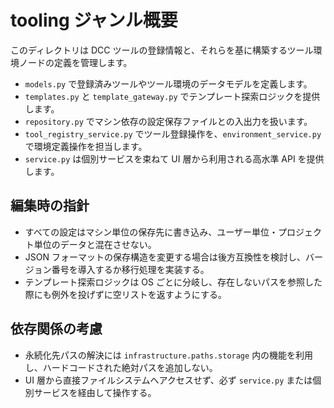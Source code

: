 # tooling ジャンル概要

このディレクトリは DCC ツールの登録情報と、それらを基に構築するツール環境ノードの定義を管理します。

- `models.py` で登録済みツールやツール環境のデータモデルを定義します。
- `templates.py` と `template_gateway.py` でテンプレート探索ロジックを提供します。
- `repository.py` でマシン依存の設定保存ファイルとの入出力を扱います。
- `tool_registry_service.py` でツール登録操作を、`environment_service.py` で環境定義操作を担当します。
- `service.py` は個別サービスを束ねて UI 層から利用される高水準 API を提供します。

## 編集時の指針
- すべての設定はマシン単位の保存先に書き込み、ユーザー単位・プロジェクト単位のデータと混在させない。
- JSON フォーマットの保存構造を変更する場合は後方互換性を検討し、バージョン番号を導入するか移行処理を実装する。
- テンプレート探索ロジックは OS ごとに分岐し、存在しないパスを参照した際にも例外を投げずに空リストを返すようにする。

## 依存関係の考慮
- 永続化先パスの解決には `infrastructure.paths.storage` 内の機能を利用し、ハードコードされた絶対パスを追加しない。
- UI 層から直接ファイルシステムへアクセスせず、必ず `service.py` または個別サービスを経由して操作する。
